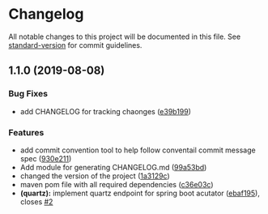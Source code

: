 # Changelog

All notable changes to this project will be documented in this file. See [standard-version](https://github.com/conventional-changelog/standard-version) for commit guidelines.

## 1.1.0 (2019-08-08)


### Bug Fixes

* add CHANGELOG for tracking chaonges ([e39b199](https://github.com/sathyabodh/quartz-acutator/commit/e39b199))


### Features

* add commit convention tool to help follow conventail commit message spec ([930e211](https://github.com/sathyabodh/quartz-acutator/commit/930e211))
* Add module for generating CHANGELOG.md ([99a53bd](https://github.com/sathyabodh/quartz-acutator/commit/99a53bd))
* changed the version of the project ([1a3129c](https://github.com/sathyabodh/quartz-acutator/commit/1a3129c))
* maven pom file with all required dependencies ([c36e03c](https://github.com/sathyabodh/quartz-acutator/commit/c36e03c))
* **(quartz):** implement quartz endpoint for spring boot acutator ([ebaf195](https://github.com/sathyabodh/quartz-acutator/commit/ebaf195)), closes [#2](https://github.com/sathyabodh/quartz-acutator/issues/2)
